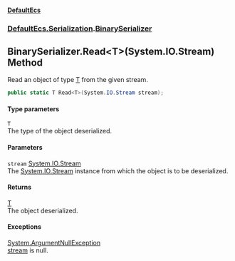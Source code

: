 #### [DefaultEcs](./index.md 'index')
### [DefaultEcs.Serialization](./DefaultEcs-Serialization.md 'DefaultEcs.Serialization').[BinarySerializer](./DefaultEcs-Serialization-BinarySerializer.md 'DefaultEcs.Serialization.BinarySerializer')
## BinarySerializer.Read&lt;T&gt;(System.IO.Stream) Method
Read an object of type [T](#DefaultEcs-Serialization-BinarySerializer-Read-T-(System-IO-Stream)-T 'DefaultEcs.Serialization.BinarySerializer.Read&lt;T&gt;(System.IO.Stream).T') from the given stream.  
```C#
public static T Read<T>(System.IO.Stream stream);
```
#### Type parameters
<a name='DefaultEcs-Serialization-BinarySerializer-Read-T-(System-IO-Stream)-T'></a>
`T`  
The type of the object deserialized.  
  
#### Parameters
<a name='DefaultEcs-Serialization-BinarySerializer-Read-T-(System-IO-Stream)-stream'></a>
`stream` [System.IO.Stream](https://docs.microsoft.com/en-us/dotnet/api/System.IO.Stream 'System.IO.Stream')  
The [System.IO.Stream](https://docs.microsoft.com/en-us/dotnet/api/System.IO.Stream 'System.IO.Stream') instance from which the object is to be deserialized.  
  
#### Returns
[T](#DefaultEcs-Serialization-BinarySerializer-Read-T-(System-IO-Stream)-T 'DefaultEcs.Serialization.BinarySerializer.Read&lt;T&gt;(System.IO.Stream).T')  
The object deserialized.  
#### Exceptions
[System.ArgumentNullException](https://docs.microsoft.com/en-us/dotnet/api/System.ArgumentNullException 'System.ArgumentNullException')  
[stream](#DefaultEcs-Serialization-BinarySerializer-Read-T-(System-IO-Stream)-stream 'DefaultEcs.Serialization.BinarySerializer.Read&lt;T&gt;(System.IO.Stream).stream') is null.  
